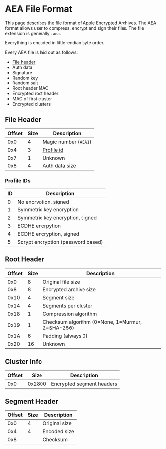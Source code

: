 
# AEA File Format
This page describes the file format of Apple Encrypted Archives. The AEA format allows user to compress, encrypt and sign their files. The file extension is generally `.aea`.

Everything is encoded in little-endian byte order.

Every AEA file is laid out as follows:

* [File header](#file-header)
* Auth data
* Signature
* Random key
* Random salt
* Root header MAC
* Encrypted root header
* MAC of first cluster
* Encrypted clusters

## File Header
| Offset | Size | Description |
| --- | --- | --- |
| 0x0 | 4 | Magic number (`AEA1`) |
| 0x4 | 3 | [Profile id](#profile-ids) |
| 0x7 | 1 | Unknown |
| 0x8 | 4 | Auth data size |

### Profile IDs
| ID | Description |
| --- | --- |
| 0 | No encryption, signed |
| 1 | Symmetric key encryption |
| 2 | Symmetric key encryption, signed |
| 3 | ECDHE encrpytion |
| 4 | ECDHE encryption, signed |
| 5 | Scrypt encryption (password based) |

## Root Header
| Offset | Size | Description |
| --- | --- | --- |
| 0x0 | 8 | Original file size |
| 0x8 | 8 | Encrypted archive size |
| 0x10 | 4 | Segment size |
| 0x14 | 4 | Segments per cluster |
| 0x18 | 1 | Compression algorithm |
| 0x19 | 1 | Checksum algorithm (0=None, 1=Murmur, 2=SHA-256) |
| 0x1A | 6 | Padding (always 0) |
| 0x20 | 16 | Unknown |

## Cluster Info
| Offset | Size | Description |
| --- | --- | --- |
| 0x0 | 0x2800 | Encrypted segment headers 

## Segment Header
| Offset | Size | Description |
| --- | --- | --- |
| 0x0 | 4 | Original size |
| 0x4 | 4 | Encoded size |
| 0x8 | | Checksum |

